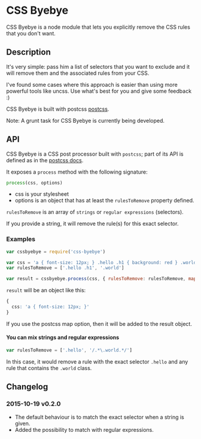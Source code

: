 CSS Byebye
===========

CSS Byebye is a node module that lets you explicitly remove the CSS rules that you don't want.


Description
------------

It's very simple: pass him a list of selectors that you want to exclude and it will remove them and the associated rules from your CSS.

I've found some cases where this approach is easier than using more powerful tools like uncss.
Use what's best for you and give some feedback :)

CSS Byebye is built with postcss [postcss](https://github.com/postcss/postcss).

Note: A grunt task for CSS Byebye is currently being developed.


API
-----

CSS Byebye is a CSS post processor built with `postcss`; part of its API is defined as in the [postcss docs](https://github.com/postcss/postcss).

It exposes a `process` method with the following signature:

```js
process(css, options)
```

* css is your stylesheet
* options is an object that has at least the `rulesToRemove` property defined.

`rulesToRemove` is an array of `strings` or `regular expressions` (selectors).

If you provide a string, it will remove the rule(s) for this exact selector.


### Examples ###

```js
var cssbyebye = require('css-byebye')

var css = 'a { font-size: 12px; } .hello .h1 { background: red } .world { color: blue }'
var rulesToRemove = ['.hello .h1', '.world']

var result = cssbyebye.process(css, { rulesToRemove: rulesToRemove, map: false })
```

`result` will be an object like this:

```css
{
  css: 'a { font-size: 12px; }'
}
```

If you use the postcss map option, then it will be added to the result object.


#### You can mix strings and regular expressions

```js
var rulesToRemove = ['.hello', '/.*\.world.*/']
```

In this case, it would remove a rule with the exact selector `.hello` and any rule
that contains the `.world` class.



Changelog
----------

### 2015-10-19 v0.2.0
* The default behaviour is to match the exact selector when a string is given.
* Added the possibility to match with regular expressions.


